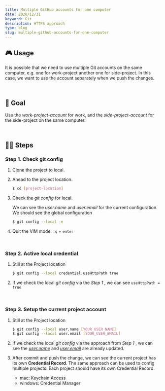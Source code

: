```yaml
---
title: Multiple GitHub accounts for one computer
date: 2020/12/31
keyword: Git
description: HTTPS approach
type: blog
slug: multiple-github-accounts-for-one-computer
---
```


<WidgetsMdHeader :title="title" :time="date"></WidgetsMdHeader>

## 🎮 Usage

It is possible that we need to use multiple Git accounts on the same computer, e.g. one for work-project another one for side-project. In this case, we want to use the account separately when we push the changes.

<br/>

## 🎯 Goal

Use the _work-project-account_ for work, and the _side-project-account_ for the side-project on the same computer.

<br/>

## 🦶🏻 Steps

### Step 1. Check git config

1. Clone the project to local.
2. Ahead to the project location.

   ```bash
   $ cd [project-location]
   ```

3. Check the _git config_ for local.

   We can see the _user.name_ and _user.email_ for the current configuration. We should see the global configuration

   ```bash
   $ git config --local -e
   ```

4. Quit the VIM mode: `:q` + `enter`

<br/>

### Step 2. Active local credential

1. Still at the Project location

   ```bash
   $ git config --local credential.useHttpPath true
   ```

2. If we check the local _git config_ via the _Step 1_ , we can see `useHttpPath = true`

<br/>

### Step 3. Setup the current project account

1. Still at the Project location

   ```bash
   $ git config --local user.name [YOUR_USER_NAME]
   $ git config --local user.email [YOUR_USER_EMAIL]
   ```

2. If we check the local _git config_ via the approach from _Step 1_ , we can see the _[user.name](http://user.name)_ and _[user.email](http://user.email)_ are already updated.
3. After commit and push the change, we can see the current project has its own **Credential Record**. The same approach can be used to config multiple projects. Each project should have its own Credential Record.
   - mac: Keychain Access
   - windows: Credential Manager
